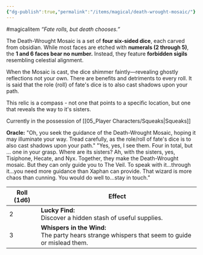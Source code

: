 ```yaml
---
{"dg-publish":true,"permalink":"/items/magical/death-wrought-mosaic/"}
---
```


#magicalitem 
_“Fate rolls, but death chooses.”_

The Death-Wrought Mosaic is a set of **four six-sided dice**, each carved from obsidian. While most faces are etched with **numerals (2 through 5)**, the **1 and 6 faces bear no number.** Instead, they feature **forbidden sigils** resembling celestial alignment.

When the Mosaic is cast, the dice shimmer faintly—revealing ghostly reflections not your own. There are benefits and detriments to every roll. It is said that the role {roll} of fate's dice is to also cast shadows upon your path.

This relic is a compass - not one that points to a specific location, but one that reveals the way to it's sisters.  

Currently in the possession of [[05_Player Characters/Squeaks\|Squeaks]]

**Oracle:** "Oh, you seek the guidance of the Death-Wrought Mosaic, hoping it may illuminate your way. Tread carefully, as the role/roll of fate's dice is to also cast shadows upon your path."
"Yes, yes, I see them. Four in total, but … one in your grasp. Where are its sisters? Ah, with the sisters, yes, Tisiphone, Hecate, and Nyx. Together, they make the Death-Wrought mosaic.  But they can only guide you to The Veil. To speak with it…through it…you need more guidance than Xaphan can provide. That wizard is more chaos than cunning. You would do well to…stay in touch.”


| Roll (1d6) | Effect                                                                                             |
| ---------- | -------------------------------------------------------------------------------------------------- |
| 2          | **Lucky Find:** <br>Discover a hidden stash of useful supplies.                                    |
| 3          | **Whispers in the Wind:** <br>The party hears strange whispers that seem to guide or mislead them. |
